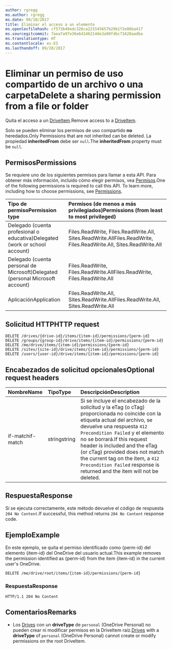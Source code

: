 ```yaml
---
author: rgregg
ms.author: rgregg
ms.date: 09/10/2017
title: Eliminar el acceso a un elemento
ms.openlocfilehash: cf573b49edc326ca221545657b29b1f2e86ba417
ms.sourcegitcommit: 7aea7a97e36e6d146214de3a90fdbc71628aadba
ms.translationtype: HT
ms.contentlocale: es-ES
ms.lasthandoff: 09/28/2017
---
```

# <a name="delete-a-sharing-permission-from-a-file-or-folder"></a><span data-ttu-id="05fc7-102">Eliminar un permiso de uso compartido de un archivo o una carpeta</span><span class="sxs-lookup"><span data-stu-id="05fc7-102">Delete a sharing permission from a file or folder</span></span>

<span data-ttu-id="05fc7-103">Quita el acceso a un [DriveItem](../resources/driveitem.md).</span><span class="sxs-lookup"><span data-stu-id="05fc7-103">Remove access to a [DriveItem](../resources/driveitem.md).</span></span>

<span data-ttu-id="05fc7-104">Solo se pueden eliminar los permisos de uso compartido **no** heredados.</span><span class="sxs-lookup"><span data-stu-id="05fc7-104">Only Permissions that are not inherited can be deleted.</span></span>
<span data-ttu-id="05fc7-105">La propiedad **inheritedFrom** debe ser `null`.</span><span class="sxs-lookup"><span data-stu-id="05fc7-105">The **inheritedFrom** property must be `null`.</span></span>

## <a name="permissions"></a><span data-ttu-id="05fc7-106">Permisos</span><span class="sxs-lookup"><span data-stu-id="05fc7-106">Permissions</span></span>

<span data-ttu-id="05fc7-p102">Se requiere uno de los siguientes permisos para llamar a esta API. Para obtener más información, incluido cómo elegir permisos, vea [Permisos](../../../concepts/permissions_reference.md).</span><span class="sxs-lookup"><span data-stu-id="05fc7-p102">One of the following permissions is required to call this API. To learn more, including how to choose permissions, see [Permissions](../../../concepts/permissions_reference.md).</span></span>

|<span data-ttu-id="05fc7-109">Tipo de permiso</span><span class="sxs-lookup"><span data-stu-id="05fc7-109">Permission type</span></span>      | <span data-ttu-id="05fc7-110">Permisos (de menos a más privilegiados)</span><span class="sxs-lookup"><span data-stu-id="05fc7-110">Permissions (from least to most privileged)</span></span>              |
|:--------------------|:---------------------------------------------------------|
|<span data-ttu-id="05fc7-111">Delegado (cuenta profesional o educativa)</span><span class="sxs-lookup"><span data-stu-id="05fc7-111">Delegated (work or school account)</span></span> | <span data-ttu-id="05fc7-112">Files.ReadWrite, Files.ReadWrite.All, Sites.ReadWrite.All</span><span class="sxs-lookup"><span data-stu-id="05fc7-112">Files.ReadWrite, Files.ReadWrite.All, Sites.ReadWrite.All</span></span>    |
|<span data-ttu-id="05fc7-113">Delegado (cuenta personal de Microsoft)</span><span class="sxs-lookup"><span data-stu-id="05fc7-113">Delegated (personal Microsoft account)</span></span> | <span data-ttu-id="05fc7-114">Files.ReadWrite, Files.ReadWrite.All</span><span class="sxs-lookup"><span data-stu-id="05fc7-114">Files.ReadWrite, Files.ReadWrite.All</span></span>    |
|<span data-ttu-id="05fc7-115">Aplicación</span><span class="sxs-lookup"><span data-stu-id="05fc7-115">Application</span></span> | <span data-ttu-id="05fc7-116">Files.ReadWrite.All, Sites.ReadWrite.All</span><span class="sxs-lookup"><span data-stu-id="05fc7-116">Files.ReadWrite.All, Sites.ReadWrite.All</span></span> |

## <a name="http-request"></a><span data-ttu-id="05fc7-117">Solicitud HTTP</span><span class="sxs-lookup"><span data-stu-id="05fc7-117">HTTP request</span></span>

<!-- { "blockType": "ignored" } -->

```http
DELETE /drives/{drive-id}/items/{item-id}/permissions/{perm-id}
DELETE /groups/{group-id}/drive/items/{item-id}/permissions/{perm-id}
DELETE /me/drive/items/{item-id}/permissions/{perm-id}
DELETE /sites/{site-id}/drive/items/{item-id}/permissions/{perm-id}
DELETE /users/{user-id}/drive/items/{item-id}/permissions/{perm-id}
```

## <a name="optional-request-headers"></a><span data-ttu-id="05fc7-118">Encabezados de solicitud opcionales</span><span class="sxs-lookup"><span data-stu-id="05fc7-118">Optional request headers</span></span>

| <span data-ttu-id="05fc7-119">Nombre</span><span class="sxs-lookup"><span data-stu-id="05fc7-119">Name</span></span>          | <span data-ttu-id="05fc7-120">Tipo</span><span class="sxs-lookup"><span data-stu-id="05fc7-120">Type</span></span>   | <span data-ttu-id="05fc7-121">Descripción</span><span class="sxs-lookup"><span data-stu-id="05fc7-121">Description</span></span>                                                                                                                                                                                       |
|:--------------|:-------|:--------------------------------------------------------------------------------------------------------------------------------------------------------------------------------------------------|
| <span data-ttu-id="05fc7-122">if-match</span><span class="sxs-lookup"><span data-stu-id="05fc7-122">if-match</span></span>      | <span data-ttu-id="05fc7-123">string</span><span class="sxs-lookup"><span data-stu-id="05fc7-123">string</span></span> | <span data-ttu-id="05fc7-124">Si se incluye el encabezado de la solicitud y la eTag (o cTag) proporcionada no coincide con la etiqueta actual del archivo, se devuelve una respuesta `412 Precondition Failed` y el elemento no se borrará.</span><span class="sxs-lookup"><span data-stu-id="05fc7-124">If this request header is included and the eTag (or cTag) provided does not match the current tag on the item, a `412 Precondition Failed` response is returned and the item will not be deleted.</span></span> |

## <a name="response"></a><span data-ttu-id="05fc7-125">Respuesta</span><span class="sxs-lookup"><span data-stu-id="05fc7-125">Response</span></span>

<span data-ttu-id="05fc7-126">Si se ejecuta correctamente, este método devuelve el código de respuesta `204 No Content`.</span><span class="sxs-lookup"><span data-stu-id="05fc7-126">If successful, this method returns `204 No Content` response code.</span></span>

## <a name="example"></a><span data-ttu-id="05fc7-127">Ejemplo</span><span class="sxs-lookup"><span data-stu-id="05fc7-127">Example</span></span>

<span data-ttu-id="05fc7-128">En este ejemplo, se quita el permiso identificado como {perm-id} del elemento {item-id} del OneDrive del usuario actual.</span><span class="sxs-lookup"><span data-stu-id="05fc7-128">This example removes the permission identified as {perm-id} from the item {item-id} in the current user's OneDrive.</span></span>

<!-- { "blockType": "request", "name": "delete-permission", "scopes": "files.readwrite" }-->

```http
DELETE /me/drive/root/items/{item-id}/permissions/{perm-id}
```

### <a name="response"></a><span data-ttu-id="05fc7-129">Respuesta</span><span class="sxs-lookup"><span data-stu-id="05fc7-129">Response</span></span>

<!-- { "blockType": "response", "truncated": false } -->

```http
HTTP/1.1 204 No Content
```

## <a name="remarks"></a><span data-ttu-id="05fc7-130">Comentarios</span><span class="sxs-lookup"><span data-stu-id="05fc7-130">Remarks</span></span>

* <span data-ttu-id="05fc7-131">Los [Drives](../resources/drive.md) con un **driveType** de `personal` (OneDrive Personal) no pueden crear ni modificar permisos en la DriveItem raíz.</span><span class="sxs-lookup"><span data-stu-id="05fc7-131">[Drives](../resources/drive.md) with a **driveType** of `personal` (OneDrive Personal) cannot create or modify permissions on the root DriveItem.</span></span> 

<!-- uuid: 8fcb5dbc-d5aa-4681-8e31-b001d5168d79
2015-10-25 14:57:30 UTC -->
<!-- {
  "type": "#page.annotation",
  "description": "Remove an item's sharing permissions",
  "keywords": "permission, permissions, sharing, remove permissions, delete permissions",
  "section": "documentation",
  "tocPath": "Sharing/Remove permissions"
} -->
